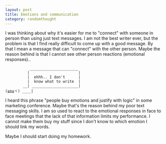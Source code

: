 ```yaml
---
layout: post
title: Emotions and communication
category: randomthought
---
```


I was thinking about why it's easier for me to "connect" with someone in person than using just text messages. 
I am not the best writer ever, but the problem is that I find really difficult to come up with a good message. By that I mean a message that can "connect" with the other person.
Maybe the reason behind is that I cannot see other person reactions (emotional responses)..

```
           ______________________
          |                      |
          |  ehhh.. I don't      |
          |  know what to write  |
        __| _____________________|  
(≧д≦ヾ) ____|
```

I heard this phrase "people buy emotions and justify with logic" in some marketing conference. 
Maybe that's the reason behind my poor text messaging skills. I am so used to react to the emotional responses in face to face meetings that the lack of that information limits my performance. I cannot make them buy my stuff since I don't know to which emotion I should  link my words.

Maybe I should start doing my homework.



